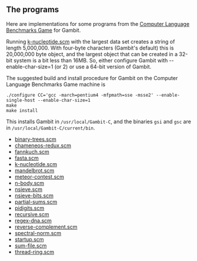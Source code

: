 ## The programs

Here are implementations for some programs from the [Computer Language
Benchmarks Game](http://shootout.alioth.debian.org/) for Gambit.

Running
[k-nucleotide.scm](Programming_language_shootout:_k-nucleotide.md)
with the largest data set creates a string of length 5,000,000. With
four-byte characters (Gambit's default) this is 20,000,000 byte object,
and the largest object that can be created in a 32-bit system is a bit
less than 16MB. So, either configure Gambit with --enable-char-size=1
(or 2) or use a 64-bit version of Gambit.

The suggested build and install procedure for Gambit on the Computer
Language Benchmarks Game machine is

    ./configure CC='gcc -march=pentium4 -mfpmath=sse -msse2' --enable-single-host --enable-char-size=1
    make
    make install

This installs Gambit in `/usr/local/Gambit-C`, and the binaries `gsi`
and `gsc` are in `/usr/local/Gambit-C/current/bin`.

  - [binary-trees.scm](Programming_language_shootout:_binary_trees.md)
  - [chameneos-redux.scm](Programming_language_shootout:_chameneos_redux.md)
  - [fannkuch.scm](Programming_language_shootout:_fannkuch.md)
  - [fasta.scm](Programming_language_shootout:_fasta.md)
  - [k-nucleotide.scm](Programming_language_shootout:_k-nucleotide.md)
  - [mandelbrot.scm](Programming_language_shootout:_mandelbrot.md)
  - [meteor-contest.scm](Programming_language_shootout:_meteor_contest.md)
  - [n-body.scm](Programming_language_shootout:_n-body.md)
  - [nsieve.scm](Programming_language_shootout:_nsieve.md)
  - [nsieve-bits.scm](Programming_language_shootout:_nsieve-bits.md)
  - [partial-sums.scm](Programming_language_shootout:_partial_sums.md)
  - [pidigits.scm](Programming_language_shootout:_pidigits.md)
  - [recursive.scm](Programming_language_shootout:_recursive.md)
  - [regex-dna.scm](Programming_language_shootout:_regex_dna.md)
  - [reverse-complement.scm](Programming_language_shootout:_reverse_complement.md)
  - [spectral-norm.scm](Programming_language_shootout:_spectral_norm.md)
  - [startup.scm](Programming_language_shootout:_startup.md)
  - [sum-file.scm](Programming_language_shootout:_sum_file.md)
  - [thread-ring.scm](Programming_language_shootout:_thread_ring.md)
